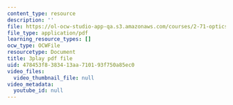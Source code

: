 ```yaml
---
content_type: resource
description: ''
file: https://ol-ocw-studio-app-qa.s3.amazonaws.com/courses/2-71-optics-spring-2009/478453f8383413aa710193f750a85ec0_W-7gI87IG1A.pdf
file_type: application/pdf
learning_resource_types: []
ocw_type: OCWFile
resourcetype: Document
title: 3play pdf file
uid: 478453f8-3834-13aa-7101-93f750a85ec0
video_files:
  video_thumbnail_file: null
video_metadata:
  youtube_id: null
---
```

